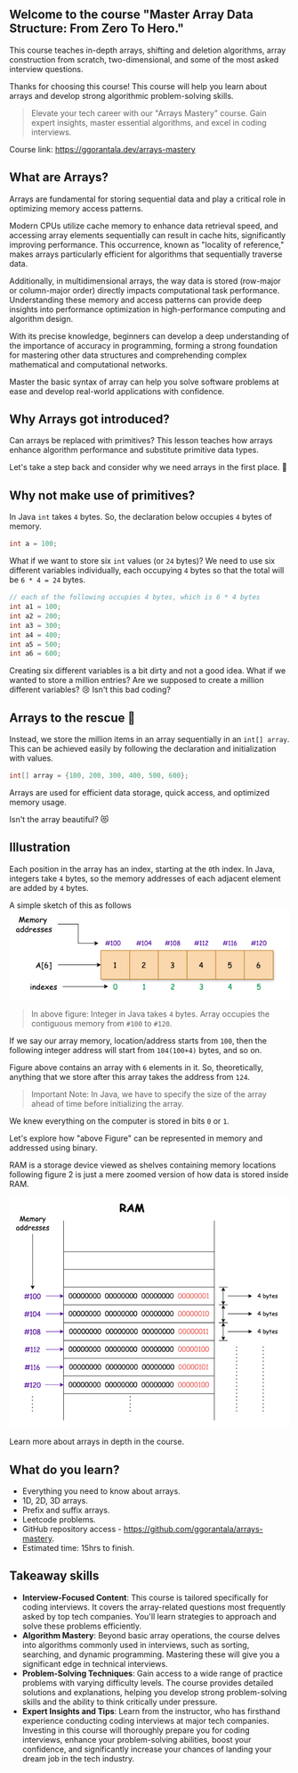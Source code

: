 ## Welcome to the course "Master Array Data Structure: From Zero To Hero."

This course teaches in-depth arrays, shifting and deletion algorithms, array construction from scratch, two-dimensional, and some of the most asked interview questions.

Thanks for choosing this course! This course will help you learn about arrays and develop strong algorithmic problem-solving skills.

> Elevate your tech career with our "Arrays Mastery" course. Gain expert insights, master essential algorithms, and excel in coding interviews.

Course link: https://ggorantala.dev/arrays-mastery

## What are Arrays?
Arrays are fundamental for storing sequential data and play a critical role in optimizing memory access patterns.

Modern CPUs utilize cache memory to enhance data retrieval speed, and accessing array elements sequentially can result in cache hits, significantly improving performance. This occurrence, known as "locality of reference," makes arrays particularly efficient for algorithms that sequentially traverse data.

Additionally, in multidimensional arrays, the way data is stored (row-major or column-major order) directly impacts computational task performance. Understanding these memory and access patterns can provide deep insights into performance optimization in high-performance computing and algorithm design.

With its precise knowledge, beginners can develop a deep understanding of the importance of accuracy in programming, forming a strong foundation for mastering other data structures and comprehending complex mathematical and computational networks.

Master the basic syntax of array can help you solve software problems at ease and develop real-world applications with confidence.

## Why Arrays got introduced?
Can arrays be replaced with primitives? This lesson teaches how arrays enhance algorithm performance and substitute primitive data types.

Let's take a step back and consider why we need arrays in the first place. 🤔
## Why not make use of primitives?
In Java `int` takes `4` bytes. So, the declaration below occupies `4` bytes of memory.

```java
int a = 100;
```

What if we want to store six `int` values (or `24` bytes)? We need to use six different variables individually, each occupying `4` bytes so that the total will be `6 * 4 = 24` bytes.

```java
// each of the following occupies 4 bytes, which is 6 * 4 bytes
int a1 = 100;
int a2 = 200;
int a3 = 300;
int a4 = 400;
int a5 = 500;
int a6 = 600;
```
Creating six different variables is a bit dirty and not a good idea. What if we wanted to store a million entries? Are we supposed to create a million different variables? 😢 Isn't this bad coding?

## Arrays to the rescue 🤩
Instead, we store the million items in an array sequentially in an `int[] array`. This can be achieved easily by following the declaration and initialization with values.

```java
int[] array = {100, 200, 300, 400, 500, 600};
```
Arrays are used for efficient data storage, quick access, and optimized memory usage.

Isn't the array beautiful? 😻

## Illustration
Each position in the array has an index, starting at the `0`th index. In Java, integers take `4` bytes, so the memory addresses of each adjacent element are added by `4` bytes.


A simple sketch of this as follows
![img.png](img.png)

> In above figure: Integer in Java takes `4` bytes. Array occupies the contiguous memory from `#100` to `#120`.

If we say our array memory, location/address starts from `100`, then the following integer address will start from `104(100+4)` bytes, and so on.

Figure above contains an array with `6` elements in it. So, theoretically, anything that we store after this array takes the address from `124`.

> Important Note: In Java, we have to specify the size of the array ahead of time before initializing the array.

We knew everything on the computer is stored in bits `0` or `1`.

Let's explore how "above Figure" can be represented in memory and addressed using binary.

RAM is a storage device viewed as shelves containing memory locations following figure 2 is just a mere zoomed version of how data is stored inside RAM.

![img_1.png](img_1.png)

Learn more about arrays in depth in the course. 

## What do you learn?
- Everything you need to know about arrays.
- 1D, 2D, 3D arrays.
- Prefix and suffix arrays.
- Leetcode problems.
- GitHub repository access - https://github.com/ggorantala/arrays-mastery.
- Estimated time: 15hrs to finish.

## Takeaway skills
  - **Interview-Focused Content**: This course is tailored specifically for coding interviews. It covers the array-related questions most frequently asked by top tech companies. You'll learn strategies to approach and solve these problems efficiently.
  - **Algorithm Mastery**: Beyond basic array operations, the course delves into algorithms commonly used in interviews, such as sorting, searching, and dynamic programming. Mastering these will give you a significant edge in technical interviews.
  - **Problem-Solving Techniques**: Gain access to a wide range of practice problems with varying difficulty levels. The course provides detailed solutions and explanations, helping you develop strong problem-solving skills and the ability to think critically under pressure.
  - **Expert Insights and Tips**: Learn from the instructor, who has firsthand experience conducting coding interviews at major tech companies.
  Investing in this course will thoroughly prepare you for coding interviews, enhance your problem-solving abilities, boost your confidence, and significantly increase your chances of landing your dream job in the tech industry.

